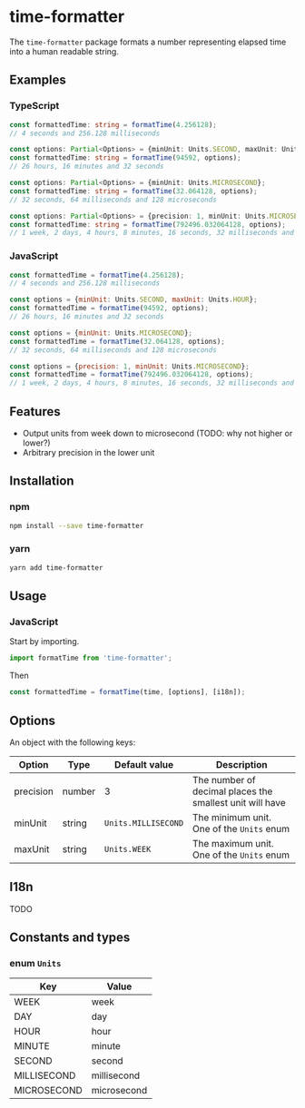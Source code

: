 # time-formatter

The `time-formatter` package formats a number representing elapsed time into a human readable string.

## Examples

### TypeScript

```ts
const formattedTime: string = formatTime(4.256128);
// 4 seconds and 256.128 milliseconds
```

```ts
const options: Partial<Options> = {minUnit: Units.SECOND, maxUnit: Units.HOUR};
const formattedTime: string = formatTime(94592, options);
// 26 hours, 16 minutes and 32 seconds
```

```ts
const options: Partial<Options> = {minUnit: Units.MICROSECOND};
const formattedTime: string = formatTime(32.064128, options);
// 32 seconds, 64 milliseconds and 128 microseconds
```

```ts
const options: Partial<Options> = {precision: 1, minUnit: Units.MICROSECOND};
const formattedTime: string = formatTime(792496.032064128, options);
// 1 week, 2 days, 4 hours, 8 minutes, 16 seconds, 32 milliseconds and 64.1 microseconds
```

### JavaScript

```js
const formattedTime = formatTime(4.256128);
// 4 seconds and 256.128 milliseconds
```

```js
const options = {minUnit: Units.SECOND, maxUnit: Units.HOUR};
const formattedTime = formatTime(94592, options);
// 26 hours, 16 minutes and 32 seconds
```

```js
const options = {minUnit: Units.MICROSECOND};
const formattedTime = formatTime(32.064128, options);
// 32 seconds, 64 milliseconds and 128 microseconds
```

```js
const options = {precision: 1, minUnit: Units.MICROSECOND};
const formattedTime = formatTime(792496.032064128, options);
// 1 week, 2 days, 4 hours, 8 minutes, 16 seconds, 32 milliseconds and 64.1 microseconds
```

## Features

- Output units from week down to microsecond (TODO: why not higher or lower?)
- Arbitrary precision in the lower unit

## Installation

### npm

```bash
npm install --save time-formatter
```

### yarn

```bash
yarn add time-formatter
```

## Usage

### JavaScript

Start by importing.

```ts
import formatTime from 'time-formatter';
```

Then

```ts
const formattedTime = formatTime(time, [options], [i18n]);
```

## Options

An object with the following keys:

| Option    | Type   | Default value       | Description                                              |
|-----------|--------|---------------------|----------------------------------------------------------|
| precision | number | 3                   | The number of decimal places the smallest unit will have |
| minUnit   | string | `Units.MILLISECOND` | The minimum unit. One of the `Units` enum                |
| maxUnit   | string | `Units.WEEK`        | The maximum unit. One of the `Units` enum                |

## I18n

TODO

## Constants and types

### enum `Units`

| Key         | Value       |
|-------------|-------------|
| WEEK        | week        |
| DAY         | day         |
| HOUR        | hour        |
| MINUTE      | minute      |
| SECOND      | second      |
| MILLISECOND | millisecond |
| MICROSECOND | microsecond |
